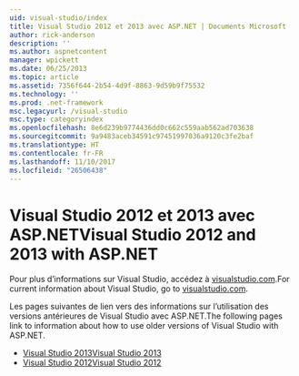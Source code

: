 ```yaml
---
uid: visual-studio/index
title: Visual Studio 2012 et 2013 avec ASP.NET | Documents Microsoft
author: rick-anderson
description: ''
ms.author: aspnetcontent
manager: wpickett
ms.date: 06/25/2013
ms.topic: article
ms.assetid: 7356f644-2b54-4d9f-8863-9d59b9f75532
ms.technology: ''
ms.prod: .net-framework
msc.legacyurl: /visual-studio
msc.type: categoryindex
ms.openlocfilehash: 8e6d239b9774436dd0c662c559aab562ad703638
ms.sourcegitcommit: 9a9483aceb34591c97451997036a9120c3fe2baf
ms.translationtype: HT
ms.contentlocale: fr-FR
ms.lasthandoff: 11/10/2017
ms.locfileid: "26506438"
---
```

# <a name="visual-studio-2012-and-2013-with-aspnet"></a><span data-ttu-id="99a99-102">Visual Studio 2012 et 2013 avec ASP.NET</span><span class="sxs-lookup"><span data-stu-id="99a99-102">Visual Studio 2012 and 2013 with ASP.NET</span></span>

<span data-ttu-id="99a99-103">Pour plus d’informations sur Visual Studio, accédez à [visualstudio.com](https://www.visualstudio.com).</span><span class="sxs-lookup"><span data-stu-id="99a99-103">For current information about Visual Studio, go to [visualstudio.com](https://www.visualstudio.com).</span></span>

<span data-ttu-id="99a99-104">Les pages suivantes de lien vers des informations sur l’utilisation des versions antérieures de Visual Studio avec ASP.NET.</span><span class="sxs-lookup"><span data-stu-id="99a99-104">The following pages link to information about how to use older versions of Visual Studio with ASP.NET.</span></span>

- [<span data-ttu-id="99a99-105">Visual Studio 2013</span><span class="sxs-lookup"><span data-stu-id="99a99-105">Visual Studio 2013</span></span>](overview/2013/index.md)
- [<span data-ttu-id="99a99-106">Visual Studio 2012</span><span class="sxs-lookup"><span data-stu-id="99a99-106">Visual Studio 2012</span></span>](overview/2012/index.md)
